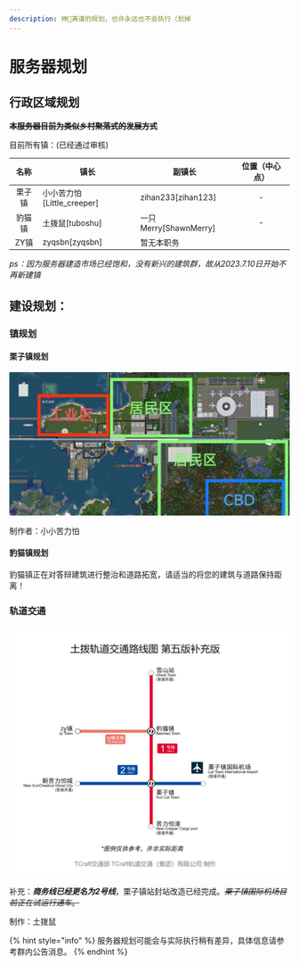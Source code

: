 ```yaml
---
description: 神🐎离谱的规划，也许永远也不会执行（划掉
---
```


# 服务器规划

## 行政区域规划

~~**本服务器目前为类似乡村聚落式的发展方式**~~

目前所有镇：(已经通过审核)



<table><thead><tr><th align="center">名称</th><th>镇长</th><th>副镇长</th><th data-hidden align="center">位置（中心点）</th></tr></thead><tbody><tr><td align="center">栗子镇</td><td>小小苦力怕[Little_creeper]</td><td>zihan233[zihan123]</td><td align="center">-</td></tr><tr><td align="center">豹猫镇</td><td>土拨鼠[tuboshu]</td><td>一只Merry[ShawnMerry]</td><td align="center">-</td></tr><tr><td align="center">ZY镇</td><td>zyqsbn[zyqsbn]</td><td>暂无本职务</td><td align="center"></td></tr></tbody></table>

_ps：因为服务器建造市场已经饱和，没有新兴的建筑群，故从2023.7.10日开始不再新建镇_

## **建设规划：**

### **镇规划**

#### 栗子镇规划

![](../../.gitbook/assets/67ee09a5e35dd17455c14b3aeb8dc7a.jpg)

制作者：小小苦力怕

#### 豹猫镇规划

豹猫镇正在对答辩建筑进行整治和道路拓宽，请适当的将您的建筑与道路保持距离！

### **轨道交通**

### ![](../../.gitbook/assets/image.png)

补充：_**商务线已经更名为2号线**_，栗子镇站封站改造已经完成。~~_栗子镇国际机场目前正在试运行通车_。~~

制作：土拨鼠⁧⁧



{% hint style="info" %}
服务器规划可能会与实际执行稍有差异，具体信息请参考群内公告消息。
{% endhint %}
